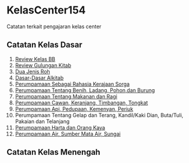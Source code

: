 # KelasCenter154
Catatan terkait pengajaran kelas center

## Catatan Kelas Dasar

1. [Review Kelas BB](https://github.com/setiadijoe/KelasCenter154/blob/main/Selasa%2029%20Agustus%202023.md)
2. [Review Gulungan Kitab](https://github.com/setiadijoe/KelasCenter154/blob/main/Review%20Gulungan%20Kitab%20Termeterai.md)
3. [Dua Jenis Roh](https://github.com/setiadijoe/KelasCenter154/blob/main/Dua%20Jenis%20Roh.md)
4. [Dasar-Dasar Alkitab](https://github.com/setiadijoe/KelasCenter154/blob/main/Dasar%20Dasar%20Alkitab.md)
5. [Perumpamaan Sebagai Rahasia Kerajaan Sorga](https://github.com/setiadijoe/KelasCenter154/blob/main/Perumpamaan%20Sebagai%20Rahasia%20Kerajaan%20Sorga.md)
6. [Perumpamaan Tentang Benih, Ladang, Pohon,dan Burung](https://github.com/setiadijoe/KelasCenter154/blob/main/Perumpamaan%20Tentang%20Benih%20Ladang%20Pohon%20Dan%20Burung.md)
7. [Perumpamaan Tentang Makanan dan Ragi](https://github.com/setiadijoe/KelasCenter154/blob/main/Perumpamaan%20Makanan%20dan%20Ragi.md)
8. [Perumpamaan Cawan, Keranjang, Timbangan, Tongkat](https://github.com/setiadijoe/KelasCenter154/blob/main/Perumpamaan%20Cawan%20Dan%20Keranjang%2C%20Timbangan%20dan%20Tongkat.md)
9. [Perumpamaan Api, Pedupaan, Kemenyan, Periuk](https://github.com/setiadijoe/KelasCenter154/blob/main/Perumpamaan%20Api%2C%20Pedupaan%2C%20Periuk%2C%20Kemenyan.md)
10. Perumpamaan Tentang Gelap dan Terang, Kandil/Kaki Dian, Buta/Tuli, Pakaian dan Telanjang
11. [Perumpamaan Harta dan Orang Kaya](https://github.com/setiadijoe/KelasCenter154/blob/main/Perumpamaan%20Harta%20dan%20Orang%20Kaya.md)
12. [Perumpamaan Air, Sumber Mata Air, Sungai](https://github.com/setiadijoe/KelasCenter154/blob/main/Perumpamaan%20Air%2C%20Sumber%20Mata%20Air%2C%20Sungai.md)

## Catatan Kelas Menengah
